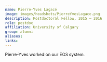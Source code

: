 ```yaml
---
name: Pierre-Yves Lagacé
image: images/headshots/PierreYvesLagace.png
description: Postdoctoral Fellow, 2015 – 2016
role: postdoc
affiliation: University of Calgary
group: alumni
aliases: 
links:
---
```


Pierre-Yves worked on our EOS system.